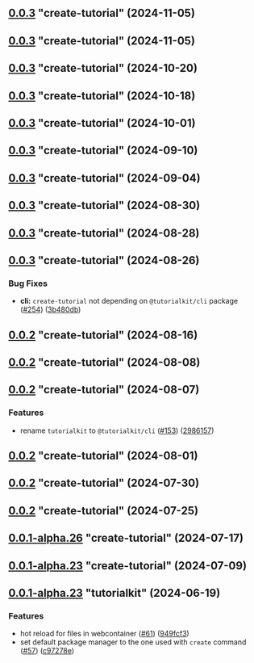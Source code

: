 ## [0.0.3](https://github.com/stackblitz/tutorialkit/compare/1.2.0...0.0.3) "create-tutorial" (2024-11-05)



## [0.0.3](https://github.com/stackblitz/tutorialkit/compare/1.1.1...0.0.3) "create-tutorial" (2024-11-05)



## [0.0.3](https://github.com/stackblitz/tutorialkit/compare/1.1.0...0.0.3) "create-tutorial" (2024-10-20)



## [0.0.3](https://github.com/stackblitz/tutorialkit/compare/1.0.0...0.0.3) "create-tutorial" (2024-10-18)



## [0.0.3](https://github.com/stackblitz/tutorialkit/compare/0.2.3...0.0.3) "create-tutorial" (2024-10-01)



## [0.0.3](https://github.com/stackblitz/tutorialkit/compare/0.2.2...0.0.3) "create-tutorial" (2024-09-10)



## [0.0.3](https://github.com/stackblitz/tutorialkit/compare/0.2.1...0.0.3) "create-tutorial" (2024-09-04)



## [0.0.3](https://github.com/stackblitz/tutorialkit/compare/0.2.0...0.0.3) "create-tutorial" (2024-08-30)



## [0.0.3](https://github.com/stackblitz/tutorialkit/compare/0.1.6...0.0.3) "create-tutorial" (2024-08-28)



## [0.0.3](https://github.com/stackblitz/tutorialkit/compare/0.1.5...0.0.3) "create-tutorial" (2024-08-26)


### Bug Fixes

* **cli:** `create-tutorial` not depending on `@tutorialkit/cli` package ([#254](https://github.com/stackblitz/tutorialkit/issues/254)) ([3b480db](https://github.com/stackblitz/tutorialkit/commit/3b480dbd682a8c7657151dc93054f8209fdad312))



## [0.0.2](https://github.com/stackblitz/tutorialkit/compare/0.1.4...0.0.2) "create-tutorial" (2024-08-16)



## [0.0.2](https://github.com/stackblitz/tutorialkit/compare/0.1.3...0.0.2) "create-tutorial" (2024-08-08)



## [0.0.2](https://github.com/stackblitz/tutorialkit/compare/0.1.2...0.0.2) "create-tutorial" (2024-08-07)


### Features

* rename `tutorialkit` to `@tutorialkit/cli` ([#153](https://github.com/stackblitz/tutorialkit/issues/153)) ([2986157](https://github.com/stackblitz/tutorialkit/commit/298615748b1f2d3ea737c591ce193eb0d28407ca))



## [0.0.2](https://github.com/stackblitz/tutorialkit/compare/0.1.1...0.0.2) "create-tutorial" (2024-08-01)



## [0.0.2](https://github.com/stackblitz/tutorialkit/compare/0.1.0...0.0.2) "create-tutorial" (2024-07-30)



## [0.0.2](https://github.com/stackblitz/tutorialkit/compare/0.0.3...0.0.2) "create-tutorial" (2024-07-25)



## [0.0.1-alpha.26](https://github.com/stackblitz/tutorialkit/compare/0.0.1...0.0.1-alpha.26) "create-tutorial" (2024-07-17)



## [0.0.1-alpha.23](https://github.com/stackblitz/tutorialkit/compare/0.0.1-alpha.24...0.0.1-alpha.23) "create-tutorial" (2024-07-09)



## [0.0.1-alpha.23](https://github.com/stackblitz/tutorialkit/compare/0.0.1-alpha.22...0.0.1-alpha.23) "tutorialkit" (2024-06-19)


### Features

* hot reload for files in webcontainer ([#61](https://github.com/stackblitz/tutorialkit/issues/61)) ([949fcf3](https://github.com/stackblitz/tutorialkit/commit/949fcf3438e3bf17902d753089372fbc03911136))
* set default package manager to the one used with `create` command ([#57](https://github.com/stackblitz/tutorialkit/issues/57)) ([c97278e](https://github.com/stackblitz/tutorialkit/commit/c97278e94292a2f4cfd76a75cb31e540b5c0d230))



